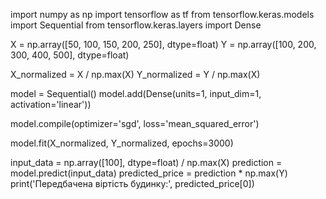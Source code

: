 import numpy as np
import tensorflow as tf
from tensorflow.keras.models import Sequential
from tensorflow.keras.layers import Dense

X = np.array([50, 100, 150, 200, 250], dtype=float)
Y = np.array([100, 200, 300, 400, 500], dtype=float)

X_normalized = X / np.max(X)
Y_normalized = Y / np.max(X)

model = Sequential()
model.add(Dense(units=1, input_dim=1, activation='linear'))

model.compile(optimizer='sgd', loss='mean_squared_error')

model.fit(X_normalized, Y_normalized, epochs=3000)

input_data = np.array([100], dtype=float) / np.max(X)
prediction = model.predict(input_data)
predicted_price = prediction * np.max(Y)
print('Передбачена віртість будинку:', predicted_price[0])
